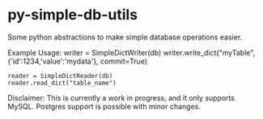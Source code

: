 # py-simple-db-utils
Some python abstractions to make simple database operations easier.

Example Usage:
    writer = SimpleDictWriter(db)
    writer.write_dict("myTable", {'id':1234,'value':'mydata'}, commit=True)

    reader = SimpleDictReader(db)
    reader.read_dict("table_name")

Disclaimer:
This is currently a work in progress, and it only supports MySQL.  Postgres support is possible with minor changes.
